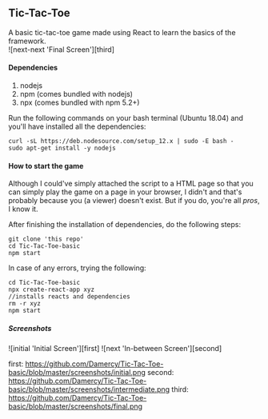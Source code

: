 ## Tic-Tac-Toe
A basic tic-tac-toe game made using React to learn the basics of the framework.  
![next-next 'Final Screen'][third]

#### Dependencies  
1. nodejs 
2. npm (comes bundled with nodejs)
3. npx (comes bundled with npm 5.2+)  

Run the following commands on your bash terminal (Ubuntu 18.04) and you'll have installed all the dependencies:  

``` shell
curl -sL https://deb.nodesource.com/setup_12.x | sudo -E bash -
sudo apt-get install -y nodejs
```

#### How to start the game
Although I could've simply attached the script to a HTML page so that you can simply play the game on a page in your browser, I didn't and that's probably because you (a viewer) doesn't exist. But if you do, you're all *pros*, I know it.

After finishing the installation of dependencies, do the following steps:

``` shell
git clone 'this repo'
cd Tic-Tac-Toe-basic
npm start
```

In case of any errors, trying the following:
``` shell
cd Tic-Tac-Toe-basic
npx create-react-app xyz
//installs reacts and dependencies
rm -r xyz
npm start
```
##### Screenshots
![initial 'Initial Screen'][first]
![next 'In-between Screen'][second]

first: https://github.com/Damercy/Tic-Tac-Toe-basic/blob/master/screenshots/initial.png
second: https://github.com/Damercy/Tic-Tac-Toe-basic/blob/master/screenshots/intermediate.png
third: https://github.com/Damercy/Tic-Tac-Toe-basic/blob/master/screenshots/final.png
